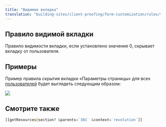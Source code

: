 ```yaml
---
title: "Видимая вкладка"
translation: "building-sites/client-proofing/form-customization/rules/tab-visible"
---
```


## Правило видимой вкладки

Правило видимости вкладки, если установлено значение 0, скрывает вкладку от пользователя.

## Примеры

Пример правила скрытия вкладки «Параметры страницы» для всех [пользователей](display/revolution20/Users "пользователей") будет выглядеть следующим образом:

![](/download/attachments/18678094/fc-tabVisible.png?version=1&modificationDate=1280153374000)

## Смотрите также

```php
[[getResources@section? &parents=`301` &context=`revolution`]]
```
